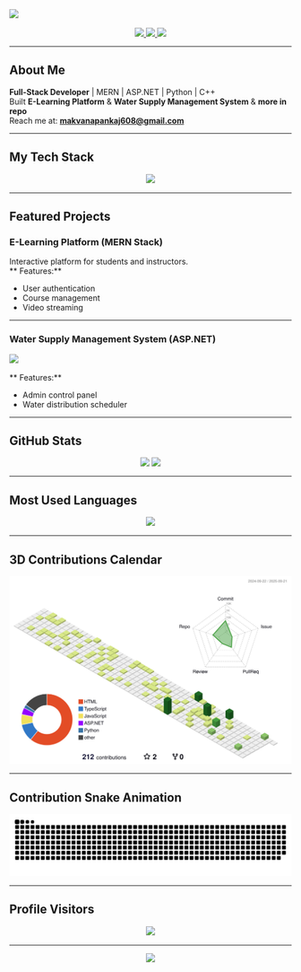 <!-- 🌊 Animated Wave Header -->
<img src="https://capsule-render.vercel.app/api?type=waving&color=gradient&height=200&section=header&text=Hi%20👋,%20I'm%20Pankaj%20Makvana&fontSize=40&fontAlignY=40&animation=fadeIn" />

<p align="center">
  <a href="mailto:makvanapankaj608@gmail.com">
    <img src="https://img.shields.io/badge/Email-makvanapankaj608@gmail.com-D14836?style=for-the-badge&logo=gmail&logoColor=white" />
  </a>
  <a href="https://www.linkedin.com/in/pankajmakvana07/" target="_blank">
    <img src="https://img.shields.io/badge/LinkedIn-Connect-0A66C2?style=for-the-badge&logo=linkedin&logoColor=white" />
  </a>
  <a href="https://pankajmakvana711.github.io/" target="_blank">
    <img src="https://img.shields.io/badge/Portfolio-Visit-FF6B6B?style=for-the-badge&logo=google-chrome&logoColor=white" />
  </a>
</p>

---

##  About Me
 **Full-Stack Developer** | MERN | ASP.NET | Python | C++  
 Built **E-Learning Platform** & **Water Supply Management System** & **more in repo**  
 Reach me at: **makvanapankaj608@gmail.com**

---

##  My Tech Stack
<p align="center">
  <img src="https://skillicons.dev/icons?i=react,nodejs,mongodb,express,cpp,python,dotnet,php,sql" />
</p>

---

## Featured Projects

###  E-Learning Platform (MERN Stack)
Interactive platform for students and instructors.  
** Features:**
-  User authentication
- Course management
-  Video streaming

---

###  Water Supply Management System (ASP.NET)
<img src="https://cdn-icons-png.flaticon.com/512/861/861060.png" width="40"/>

** Features:**
-  Admin control panel
-  Water distribution scheduler

---

##  GitHub Stats
<p align="center">
  <img src="https://github-readme-stats.vercel.app/api?username=pankajmakvana711&show_icons=true&theme=radical&hide_border=true&border_radius=10" width="48%" />
  <img src="https://github-readme-streak-stats.herokuapp.com?user=pankajmakvana711&theme=radical&hide_border=true&border_radius=10" width="48%" />
</p>

---

##  Most Used Languages
<p align="center">
  <img src="https://github-readme-stats.vercel.app/api/top-langs/?username=pankajmakvana711&layout=compact&theme=gruvbox&langs_count=8&hide_border=true&border_radius=10" />
</p>

---

##  3D Contributions Calendar
<p align="center">
  <img src="profile-3d-contrib/profile-green-animate.svg" />
</p>


---

##  Contribution Snake Animation
<p align="center">
  <img src="https://raw.githubusercontent.com/Platane/snk/output/github-contribution-grid-snake.svg" />
</p>

---

##  Profile Visitors
<p align="center">
  <img src="https://komarev.com/ghpvc/?username=pankajmakvana711&label=Profile%20views&color=0e75b6&style=flat" />
</p>

---

<p align="center">
  <img src="https://readme-typing-svg.herokuapp.com?font=Fira+Code&size=24&pause=1000&color=00FF00&width=435&lines=Thanks+for+visiting+my+profile!;⭐️+Drop+a+star+if+you+like+my+work!" />
</p>
